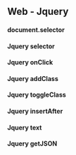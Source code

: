 ## Web - Jquery

#### document.selector
#### Jquery selector
#### Jquery onClick
#### Jquery addClass
#### Jquery toggleClass
#### Jquery insertAfter
#### Jquery text
#### Jquery getJSON
